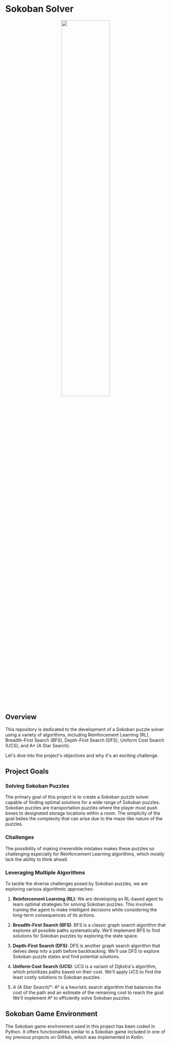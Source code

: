 # Sokoban Solver

<p align="center">
    <img src="https://github.com/vreabernardo/sokoban-solver/assets/45080358/359ab3d7-98ae-47fd-8d88-d84f1ec014f2" width="55%" />
  </p>

## Overview

This repository is dedicated to the development of a Sokoban puzzle solver using a variety of algorithms, including Reinforcement Learning (RL), Breadth-First Search (BFS), Depth-First Search (DFS), Uniform Cost Search (UCS), and A* (A Star Search). 

Let's dive into the project's objectives and why it's an exciting challenge.

## Project Goals

### Solving Sokoban Puzzles

The primary goal of this project is to create a Sokoban puzzle solver capable of finding optimal solutions for a wide range of Sokoban puzzles. Sokoban puzzles are transportation puzzles where the player must push boxes to designated storage locations within a room. The simplicity of the goal belies the complexity that can arise due to the maze-like nature of the puzzles.

### Challenges

The possibility of making irreversible mistakes makes these puzzles so challenging especially for Reinforcement Learning algorithms, which mostly lack the ability to think ahead.

### Leveraging Multiple Algorithms

To tackle the diverse challenges posed by Sokoban puzzles, we are exploring various algorithmic approaches:

1. **Reinforcement Learning (RL)**: We are developing an RL-based agent to learn optimal strategies for solving Sokoban puzzles. This involves training the agent to make intelligent decisions while considering the long-term consequences of its actions.

2. **Breadth-First Search (BFS)**: BFS is a classic graph search algorithm that explores all possible paths systematically. We'll implement BFS to find solutions for Sokoban puzzles by exploring the state space.

3. **Depth-First Search (DFS)**: DFS is another graph search algorithm that delves deep into a path before backtracking. We'll use DFS to explore Sokoban puzzle states and find potential solutions.

4. **Uniform Cost Search (UCS)**: UCS is a variant of Dijkstra's algorithm, which prioritizes paths based on their cost. We'll apply UCS to find the least costly solutions to Sokoban puzzles.

5. **A* (A Star Search)**: A* is a heuristic search algorithm that balances the cost of the path and an estimate of the remaining cost to reach the goal. We'll implement A* to efficiently solve Sokoban puzzles.

## Sokoban Game Environment

The Sokoban game environment used in this project has been coded in Python. It offers functionalities similar to a Sokoban game included in one of my previous projects on GitHub, which was implemented in Kotlin.
